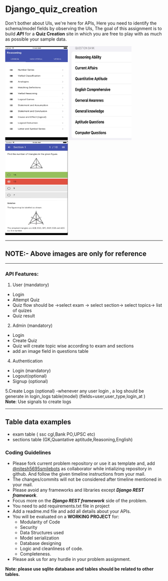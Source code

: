 # Django_quiz_creation

Don't bother about UIs, we're here for APIs,
Here you need to identify the schema/model fields by observing the UIs, The goal of this assignment is to build **_API_** for a **Quiz  Creation** site in which you are free to play with as much as possible your sample data.

<img src="IMG_00CB8B4315DF-1.jpeg" width="200" height="300"/>
<img src="IMG_3D8E21186512-1.jpeg" width="200" height="300"/>
<img src="IMG_DB4CC2E5EA09-1.jpeg" width="200" height="300"/>

---
## NOTE:- Above images are only for reference ##
<hr>

### API Features: ###

1. User (mandatory)
- Login
- Attempt Quiz
- Quiz flow should be ->select exam -> select section-> select topics-> list of quizes
- Quiz result

2. Admin (mandatory)
- Login
- Create Quiz
-  Quiz will create topic wise according to exam and sections
- add an image field in questions table
4. Authentication

- Login (mandatory)
- Logout(optional)
- Signup (optional)

5.Create Logs (optional)
 -whenever any user login , a log should be generate in login_logs table(model) (fields=user,user_type,login_at )<br>
 <b>Note</b>: Use signals to create logs
<hr>

## Table data examples ##
- exam table ( ssc cgl,Bank PO,UPSC etc)
- sections table  (GK,Quantative aptitude,Reasoning,English)

### Coding Guidelines ###

- Please fork current problem repository or use it as template and, add  [@nitesh5695smilebots](https://github.com/nitesh5695smilebots) as collaborator while intializing repository in github. And follow the given timeline instructions from your mail.
- The changes/commits will not be considered after timeline mentioned in your mail.
- Please avoid any frameworks and libraries except **_Django REST framework_**.
- Focus more on the **_Django REST framework_** side of the problem.
- You need to add requirements.txt file in project
- Add a readme.md file and add all details about your APIs.
- You will be evaluated on a **WORKING PROJECT** for:
  - Modularity of Code
  - Security
  - Data Structures used
  - Model serialization
  - Database designing
  - Logic and cleanliness of code.
  - Completeness.
- Please ask us for any hurdle in your problem assignment.

<b>Note: <b> please use sqlite database and tables should be related to other tables.

